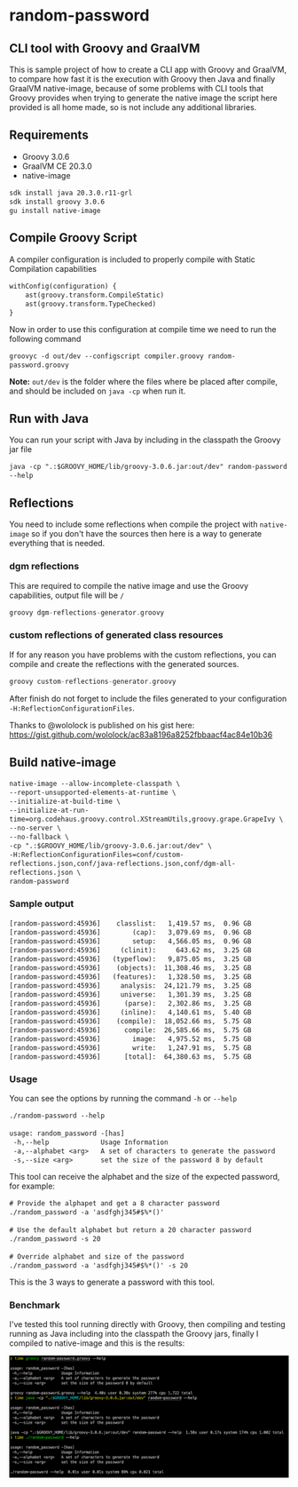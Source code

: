 # random-password 
## CLI tool with Groovy and GraalVM


This is sample project of how to create a CLI app with Groovy and GraalVM, to compare how fast
it is the execution with Groovy then Java and finally GraalVM native-image, because of some problems
with CLI tools that Groovy provides when trying to generate the native image the script here provided 
is all home made, so is not include any additional libraries.

## Requirements

- Groovy 3.0.6
- GraalVM CE 20.3.0
- native-image

```shell script
sdk install java 20.3.0.r11-grl
sdk install groovy 3.0.6
gu install native-image
```

## Compile Groovy Script

A compiler configuration is included to properly compile with Static Compilation capabilities
```
withConfig(configuration) {
    ast(groovy.transform.CompileStatic)
    ast(groovy.transform.TypeChecked)
}
```

Now in order to use this configuration at compile time we need to run the following command

```shell script
groovyc -d out/dev --configscript compiler.groovy random-password.groovy 
```

**Note:** `out/dev` is the folder where the files where be placed after compile, and should be included on `java -cp` when run it.

## Run with Java

You can run your script with Java by including in the classpath the Groovy jar file

```shell script
java -cp ".:$GROOVY_HOME/lib/groovy-3.0.6.jar:out/dev" random-password --help
```
## Reflections

You need to include some reflections when compile the project with `native-image` so if you don't have 
the sources then here is a way to generate everything that is needed.
 
### dgm reflections
This are required to compile the native image and use the Groovy capabilities, output file will be 
`/`

```groovy
groovy dgm-reflections-generator.groovy
```

### custom reflections of generated class resources

If for any reason you have problems with the custom reflections, you can compile and create the reflections
 with the generated sources.

```groovy
groovy custom-reflections-generator.groovy
```

After finish do not forget to include the files generated to your configuration `-H:ReflectionConfigurationFiles`.

Thanks to @wololock is published on his gist here:  https://gist.github.com/wololock/ac83a8196a8252fbbaacf4ac84e10b36


## Build native-image

```shell script
native-image --allow-incomplete-classpath \
--report-unsupported-elements-at-runtime \
--initialize-at-build-time \
--initialize-at-run-time=org.codehaus.groovy.control.XStreamUtils,groovy.grape.GrapeIvy \
--no-server \
--no-fallback \
-cp ".:$GROOVY_HOME/lib/groovy-3.0.6.jar:out/dev" \
-H:ReflectionConfigurationFiles=conf/custom-reflections.json,conf/java-reflections.json,conf/dgm-all-reflections.json \
random-password
```

### Sample output

```shell script
[random-password:45936]    classlist:   1,419.57 ms,  0.96 GB
[random-password:45936]        (cap):   3,079.69 ms,  0.96 GB
[random-password:45936]        setup:   4,566.05 ms,  0.96 GB
[random-password:45936]     (clinit):     643.62 ms,  3.25 GB
[random-password:45936]   (typeflow):   9,875.05 ms,  3.25 GB
[random-password:45936]    (objects):  11,308.46 ms,  3.25 GB
[random-password:45936]   (features):   1,328.50 ms,  3.25 GB
[random-password:45936]     analysis:  24,121.79 ms,  3.25 GB
[random-password:45936]     universe:   1,301.39 ms,  3.25 GB
[random-password:45936]      (parse):   2,302.86 ms,  3.25 GB
[random-password:45936]     (inline):   4,140.61 ms,  5.40 GB
[random-password:45936]    (compile):  18,052.66 ms,  5.75 GB
[random-password:45936]      compile:  26,585.66 ms,  5.75 GB
[random-password:45936]        image:   4,975.52 ms,  5.75 GB
[random-password:45936]        write:   1,247.91 ms,  5.75 GB
[random-password:45936]      [total]:  64,380.63 ms,  5.75 GB

```

### Usage

You can see the options by running the command `-h` or `--help`

```shell script
./random-password --help

usage: random_password -[has]
 -h,--help             Usage Information
 -a,--alphabet <arg>   A set of characters to generate the password
 -s,--size <arg>       set the size of the password 8 by default
```

This tool can receive the alphabet and the size of the expected password, for example:


```shell script
# Provide the alphapet and get a 8 character password
./random_password -a 'asdfghj345#$%*()'

# Use the default alphabet but return a 20 character password
./random_password -s 20

# Override alphabet and size of the password
./random_password -a 'asdfghj345#$%*()' -s 20
```

This is the 3 ways to generate a password with this tool.

### Benchmark 

I've tested this tool running directly with Groovy, then compiling and testing running as Java 
including into the classpath the Groovy jars, finally I compiled to native-image and this is the
results:

![git-config-benchmark](https://github.com/Joxebus/random-password-groovy-graalvm/blob/main/img/groovy-java-graalvm-benchmark.png?raw=true)